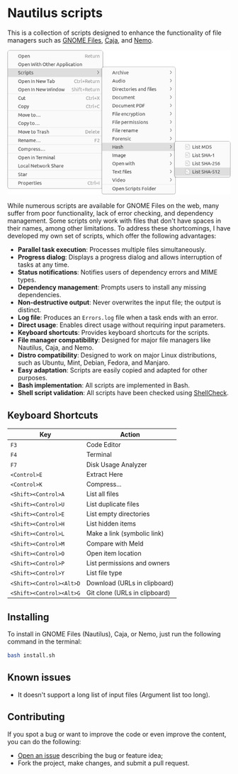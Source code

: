 # Nautilus scripts

This is a collection of scripts designed to enhance the functionality of file managers such as [GNOME Files](https://gitlab.gnome.org/GNOME/nautilus), [Caja](https://github.com/mate-desktop/caja), and [Nemo](https://github.com/linuxmint/nemo).

![screenshot](.assets/screenshot.png)

While numerous scripts are available for GNOME Files on the web, many suffer from poor functionality, lack of error checking, and dependency management. Some scripts only work with files that don't have spaces in their names, among other limitations. To address these shortcomings, I have developed my own set of scripts, which offer the following advantages:

- **Parallel task execution**: Processes multiple files simultaneously.
- **Progress dialog**: Displays a progress dialog and allows interruption of tasks at any time.
- **Status notifications**: Notifies users of dependency errors and MIME types.
- **Dependency management**: Prompts users to install any missing dependencies.
- **Non-destructive output**: Never overwrites the input file; the output is distinct.
- **Log file**: Produces an `Errors.log` file when a task ends with an error.
- **Direct usage**: Enables direct usage without requiring input parameters.
- **Keyboard shortcuts**: Provides keyboard shortcuts for the scripts.
- **File manager compatibility**: Designed for major file managers like Nautilus, Caja, and Nemo.
- **Distro compatibility**: Designed to work on major Linux distributions, such as Ubuntu, Mint, Debian, Fedora, and Manjaro.
- **Easy adaptation**: Scripts are easily copied and adapted for other purposes.
- **Bash implementation**: All scripts are implemented in Bash.
- **Shell script validation**: All scripts have been checked using [ShellCheck](https://github.com/koalaman/shellcheck).

## Keyboard Shortcuts

| Key                      | Action                        |
| ------------------------ | ----------------------------- |
| `F3`                     | Code Editor                   |
| `F4`                     | Terminal                      |
| `F7`                     | Disk Usage Analyzer           |
| `<Control>E`             | Extract Here                  |
| `<Control>K`             | Compress...                   |
| `<Shift><Control>A`      | List all files                |
| `<Shift><Control>U`      | List duplicate files          |
| `<Shift><Control>E`      | List empty directories        |
| `<Shift><Control>H`      | List hidden items             |
| `<Shift><Control>L`      | Make a link (symbolic link)   |
| `<Shift><Control>M`      | Compare with Meld             |
| `<Shift><Control>O`      | Open item location            |
| `<Shift><Control>P`      | List permissions and owners   |
| `<Shift><Control>Y`      | List file type                |
| `<Shift><Control><Alt>D` | Download (URLs in clipboard)  |
| `<Shift><Control><Alt>G` | Git clone (URLs in clipboard) |

## Installing

To install in GNOME Files (Nautilus), Caja, or Nemo, just run the following command in the terminal:

```sh
bash install.sh
```

## Known issues

- It doesn't support a long list of input files (Argument list too long).

## Contributing

If you spot a bug or want to improve the code or even improve the content, you can do the following:

- [Open an issue](https://github.com/cfgnunes/nautilus-scripts/issues/new)
  describing the bug or feature idea;
- Fork the project, make changes, and submit a pull request.
